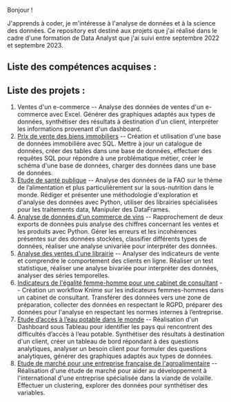 Bonjour !

J'apprends à coder, je m'intéresse à l'analyse de données et à la science des données.
Ce repository est destiné aux projets que j'ai réalisé dans le cadre d'une formation de Data Analyst que j'ai suivi entre septembre 2022 et septembre 2023.

## Liste des compétences acquises :


## Liste des projets :

1. Ventes d'un e-commerce -- Analyse des données de ventes d'un e-commerce avec Excel. Générer des graphiques adaptés aux types de données, synthétiser des résultats à destination d'un client, interpréter les informations provenant d'un dashboard.
2. [Prix de vente des biens immobiliers](https://github.com/GaryMauger/formation_data_analyst/tree/main/2_prix_vente_biens_immobiliers) -- Création et utilisation d'une base de données immobilière avec SQL. Mettre à jour un catalogue de données, créer des tables dans une base de données, effectuer des requêtes SQL pour répondre à une problématique métier, créer le schéma d'une base de données, charger des données dans une base de données.
3. [Etude de santé publique](https://github.com/GaryMauger/formation_data_analyst/tree/main/3_%C3%A9tude_sant%C3%A9_publique) -- Analyse des données de la FAO sur le thème de l’alimentation et plus particulièrement sur la sous-nutrition dans le monde. Rédiger et présenter une méthodologie d'exploration et d'analyse des données avec Python, utiliser des librairies spécialisées pour les traitements data, Manipuler des DataFrames.
4. [Analyse de données d'un commerce de vins](https://github.com/GaryMauger/formation_data_analyst/tree/main/4_analyse_donn%C3%A9es_commerce_vins) -- Rapprochement de deux exports de données puis analyse des chiffres concernant les ventes et les produits avec Python. Gérer les erreurs et les incohérences présentes sur des données stockées, classifier différents types de données, réaliser une analyse univariée pour interpréter des données.
5. [Analyse des ventes d'une librairie](https://github.com/GaryMauger/formation_data_analyst/tree/main/5_analyse_donn%C3%A9es_ventes_librairie) -- Analyser des indicateurs de vente et comprendre le comportement des clients en ligne. Réaliser un test statistique, réaliser une analyse bivariée pour interpréter des données, analyser des séries temporelles.
6. [Indicateurs de l'égalité femme-homme pour une cabinet de consultant](https://github.com/GaryMauger/formation_data_analyst/tree/main/6_%C3%A9galit%C3%A9_femmes_hommes_knime) -- Création un workflow Knime sur les indicateurs femmes-hommes dans un cabinet de consultant. Transférer des données vers une zone de préparation, collecter des données en respectant le RGPD, préparer des données pour l'analyse en respectant les normes internes à l’entreprise.
7. [Etude d’accès à l’eau potable dans le monde](https://github.com/GaryMauger/formation_data_analyst/tree/834ebc4d9ea9f9ef3ad55a76ca82dab450b2b99a/7_%C3%A9tude_eau_potable_tableau) -- Réalisation d'un Dashboard sous Tableau pour identifier les pays qui rencontrent des difficultés d’accès à l’eau potable. Synthétiser des résultats à destination d'un client, créer un tableau de bord répondant à des questions analytiques, analyser un besoin client pour formuler des questions analytiques, générer des graphiques adaptés aux types de données.
8. [Etude de marché pour une entreprise française de l'agroalimentaire]() -- Réalisation d'une étude de marché pour aider au développement à l'international d'une entreprise spécialisée dans la viande de volaille. Effectuer un clustering, explorer des données pour synthétiser des variables.
